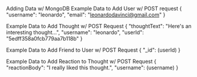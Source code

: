 Adding Data w/ MongoDB
Example Data to Add User w/ POST request
{
  "username": "leonardo",
  "email": "leonardodavinci@gmail.com"
}

Example Data to Add Thought w/ POST Request
{
  "thoughtText": "Here's an interesting thought...",
  "username": "leonardo",
  "userId": "5edff358a0fcb779aa7b118b"
}

Example Data to Add Friend to User w/ POST Request
{
  "_id": (userId)
}

Example Data to Add Reaction to Thought w/ POST Request
{
  "reactionBody": "I really liked this thought.",
  "username": (username)
}